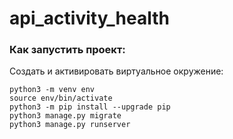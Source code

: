 # api_activity_health

### Как запустить проект:

Cоздать и активировать виртуальное окружение:

```
python3 -m venv env
source env/bin/activate
python3 -m pip install --upgrade pip
python3 manage.py migrate
python3 manage.py runserver
```

